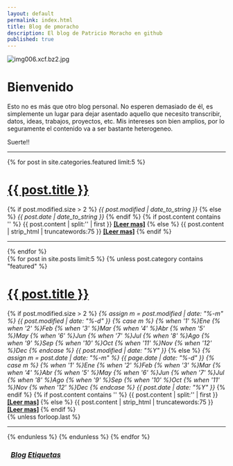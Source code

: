```yaml
---
layout: default
permalink: index.html
title: Blog de pmoracho
description: El blog de Patricio Moracho en github
published: true
---
```

![img006.xcf.bz2.jpg]({{site.baseurl}}/images/media/img006.xcf.bz2.jpg)

# Bienvenido

Esto no es más que otro blog personal. No esperen demasiado de él, es simplemente un lugar para dejar asentado aquello que necesito transcribir, datos, ideas, trabajos, proyectos, etc. Mis intereses son bien amplios, por lo seguramente el contenido va a ser bastante heterogeneo. 

Suerte!!

---------------------------------------
<div class="posts">
  {% for post in site.categories.featured limit:5 %}
  <div class="post">
    <h1 class="post-title">
      <a href="{{ site.url }}{{ post.url }}">
        {{ post.title }}
      </a>
    </h1>
	{% if post.modified.size > 2 %}<span class="post-date indexpg" itemprop="dateModified" content="{{ post.modified | date: "%Y-%m-%d" }}"><i class="fa fa-edit" title="Última actualización"> {{ post.modified | date_to_string }}</i> <a href="{{ site.url }}/featured" title="Featured posts"><i class="fa fa-paperclip" title="Featured" class="social-icons"></i></a></span>{% else %}<span class="post-date indexpg" itemprop="datePublished" content="{{ post.date | date: "%Y-%m-%d" }}"><i class="fa fa-calendar" title="Publicado"> {{ post.date | date_to_string }}</i> <a href="{{ site.url }}/featured" title="Featured posts"><i class="fa fa-paperclip" title="Featured" class="social-icons"></i></a></span>{% endif %}
	{% if post.content contains '<!--break-->' %}
	  {{ post.content | split:'<!--break-->' | first }}
		<a href="{{ site.url }}{{ post.url }}" title="Read more"><strong> [Leer mas]</strong></a>
	{% else %}
    {{ post.content | strip_html | truncatewords:75 }}
		<a href="{{ site.url }}{{ post.url }}" title="Read more"><strong> [Leer mas]</strong></a>
	{% endif %}
	
  </div>
  <hr class="transp">
  {% endfor %}
</div>

<div class="posts">
  {% for post in site.posts limit:5 %}
  {% unless post.category contains "featured" %}
  <div class="post">
    <h1 class="post-title">
      <a href="{{ site.url }}{{ post.url }}">
        {{ post.title }}
      </a>
    </h1>
	{% if post.modified.size > 2 %}
		<span class="post-date indexpg" itemprop="dateModified" content="{{ post.modified | date: "%Y-%m-%d" }}">
		<i class="fa fa-edit" title="Última actualización"> 
		{% assign m = post.modified | date: "%-m" %}
		{{ post.modified | date: "%-d" }}
		{% case m %}
			{% when '1' %}Ene
			{% when '2' %}Feb
			{% when '3' %}Mar
			{% when '4' %}Abr
			{% when '5' %}May
			{% when '6' %}Jun
			{% when '7' %}Jul
			{% when '8' %}Ago
			{% when '9' %}Sep
			{% when '10' %}Oct
			{% when '11' %}Nov
			{% when '12' %}Dec
		{% endcase %}
		{{ post.modified | date: "%Y" }}
		</i>
		</span>
	{% else %}
		<span class="post-date indexpg" itemprop="datePublished" content="{{ post.date | date: "%Y-%m-%d" }}">
		<i class="fa fa-calendar" title="Publicado"> 
		{% assign m = post.date | date: "%-m" %}
			{{ page.date | date: "%-d" }}
			{% case m %}
			{% when '1' %}Ene
			{% when '2' %}Feb
			{% when '3' %}Mar
			{% when '4' %}Abr
			{% when '5' %}May
			{% when '6' %}Jun
			{% when '7' %}Jul
			{% when '8' %}Ago
			{% when '9' %}Sep
			{% when '10' %}Oct
			{% when '11' %}Nov
			{% when '12' %}Dec
			{% endcase %}
			{{ post.date | date: "%Y" }}
		</i>
		</span>
	{% endif %}
	{% if post.content contains '<!--break-->' %}
	  	{{ post.content | split:'<!--break-->' | first }}
		<a href="{{ site.url }}{{ post.url }}" title="Read more"><strong> [Leer mas]</strong></a>
	{% else %}
    	{{ post.content | strip_html | truncatewords:75 }}
		<a href="{{ site.url }}{{ post.url }}" title="Read more"><strong> [Leer mas]</strong></a>
	{% endif %}
  </div>
  {% unless forloop.last %}<hr class="transp">{% endunless %}
  {% endunless %}
  {% endfor %}
</div>
<h3 class="post-title">
<div class="pagination" style="margin: 0.5rem;">
    <a class="pagination-item older" href="{{ site.url }}/blog"><i class="fa fa-edit"> Blog</i></a>
    <a class="pagination-item newer" href="{{ site.url }}/tags"><i class="fa fa-tags"> Etiquetas</i></a>
</div>
</h3>
